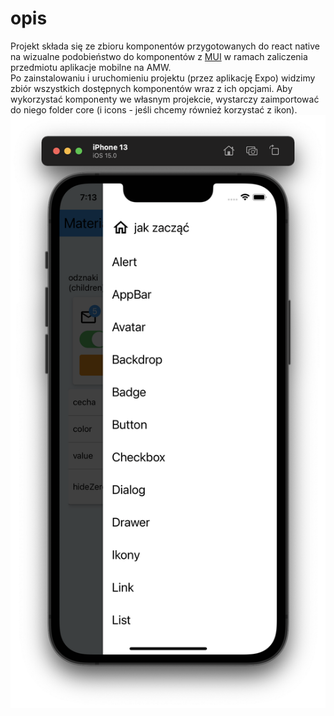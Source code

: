 # opis
Projekt składa się ze zbioru komponentów przygotowanych do react native na wizualne podobieństwo do komponentów z [MUI](https://mui.com) w ramach zaliczenia przedmiotu aplikacje mobilne na AMW.  
Po zainstalowaniu i uruchomieniu projektu (przez aplikację Expo) widzimy zbiór wszystkich dostępnych komponentów wraz z ich opcjami. Aby wykorzystać komponenty we własnym projekcie, wystarczy zaimportować do niego folder core (i icons - jeśli chcemy również korzystać z ikon).
![alt text](/assets/git.png)
